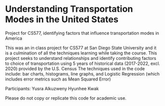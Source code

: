 # Understanding Transportation Modes in the United States
Project for CS577, identifying factors that influence transportation modes in America

This was an in class project for CS577 at San Diego State University and it is a culmination of all the techniques learning while taking the course.
This project seeks to understand relationships and identify contributing factors to choice of transportation using 5 years of historical data (2017-2022, excl. 2020) 
provided by the U.S. Census
The techniques used in the code include: bar charts, histograms, line graphs, and Logistic Regression (which includes error metrics such as Mean Squared Error)

Participants:
Yusra Alkuzweny
Hyunhee Kwak

Please do not copy or replicate this code for academic use.
